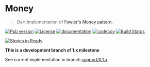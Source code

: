 # Money

> Dart implementation of [Fowler's Money pattern](http://martinfowler.com/eaaCatalog/money.html).

[![Pub version](https://img.shields.io/pub/v/money.svg)](https://pub.dartlang.org/packages/money)
[![License](https://img.shields.io/badge/license-MIT-blue.svg)](https://github.com/LitGroup/money.dart/blob/master/LICENSE)
[![documentation](https://img.shields.io/badge/Documentation-money-blue.svg)](https://www.dartdocs.org/documentation/money/latest/)
[![codecov](https://codecov.io/gh/LitGroup/money.dart/branch/master/graph/badge.svg)](https://codecov.io/gh/LitGroup/money.dart)
[![Build Status](https://travis-ci.org/LitGroup/money.dart.svg?branch=master)](https://travis-ci.org/LitGroup/money.dart)

[![Stories in Ready](https://badge.waffle.io/LitGroup/money.dart.svg?label=ready&title=Ready)](http://waffle.io/LitGroup/money.dart)

**This is a development branch of 1.x milestone**

See current implementation in branch [support/0.1.x](https://github.com/LitGroup/money.dart/tree/support/0.1.x).
